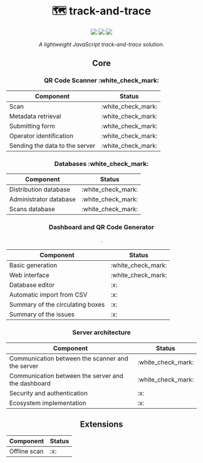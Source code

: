 <div align="center">
	<h1>🗺️ track-and-trace</h1>
	<img src="https://img.shields.io/github/license/leogaudin/track-and-trace" />
	<img src="https://img.shields.io/static/v1?label=android&message=%3E%205%2E0&color=brightgreen" />
	<img src="https://img.shields.io/static/v1?label=ios&message=%3E%2012%2E4&color=blueviolet" />
	<p><i>A lightweight JavaScript track-and-trace solution.</i></p>
	<h2 id="core">Core</h2>
	<h3 id="qr-code-scanner">QR Code Scanner :white_check_mark:</h3>
	<table>
		<thead>
			<tr>
				<th>Component</th>
				<th>Status</th>
			</tr>
		</thead>
		<tbody>
			<tr>
				<td>Scan</td>
				<td>:white_check_mark:</td>
			</tr>
			<tr>
				<td>Metadata retrieval</td>
				<td>:white_check_mark:</td>
			</tr>
			<tr>
				<td>Submitting form</td>
				<td>:white_check_mark:</td>
			</tr>
			<tr>
				<td>Operator identification</td>
				<td>:white_check_mark:</td>
			</tr>
			<tr>
				<td>Sending the data to the server</td>
				<td>:white_check_mark:</td>
			</tr>
		</tbody>
	</table>
	<h3 id="databases">Databases :white_check_mark:</h3>
	<table>
		<thead>
			<tr>
				<th>Component</th>
				<th>Status</th>
			</tr>
		</thead>
		<tbody>
			<tr>
				<td>Distribution database</td>
				<td>:white_check_mark:</td>
			</tr>
			<tr>
				<td>Administrator database</td>
				<td>:white_check_mark:</td>
			</tr>
			<tr>
				<td>Scans database</td>
				<td>:white_check_mark:</td>
			</tr>
		</tbody>
	</table>
	<h3 id="dashboard">Dashboard and QR Code Generator</h3>
	<table>
		<thead>
			<tr>
				<th>Component</th>
				<th>Status</th>
			</tr>
		</thead>
		<tbody>
			<tr>
				<td>Basic generation</td>
				<td>:white_check_mark:</td>
			</tr>
			<tr>
				<td>Web interface</td>
				<td>:white_check_mark:</td>
			</tr>
			<tr>
				<td>Database editor</td>
				<td>:x:</td>
			</tr>
			<tr>
				<td>Automatic import from CSV</td>.
				<td>:x:</td>
			</tr>
			<tr>
				<td>Summary of the circulating boxes</td>
				<td>:x:</td>
			</tr>
			<tr>
				<td>Summary of the issues</td>
				<td>:x:</td>
			</tr>
		</tbody>
	</table>
	<h3 id="server-architecture">Server architecture</h3>
	<table>
		<thead>
			<tr>
				<th>Component</th>
				<th>Status</th>
			</tr>
		</thead>
		<tbody>
			<tr>
				<td>Communication between the scanner and the server</td>
				<td>:white_check_mark:</td>
			</tr>
			<tr>
				<td>Communication between the server and the dashboard</td>
				<td>:white_check_mark:</td>
			</tr>
			<tr>
				<td>Security and authentication</td>
				<td>:x:</td>
			</tr>
			<tr>
				<td>Ecosystem implementation</td>
				<td>:x:</td>
			</tr>
		</tbody>
	</table>
	<h2 id="extensions">Extensions</h2>
	<table>
		<thead>
			<tr>
				<th>Component</th>
				<th>Status</th>
			</tr>
		</thead>
		<tbody>
			<tr>
				<td>Offline scan</td>
				<td>:x:</td>
			</tr>
		</tbody>
	</table>
</div>
